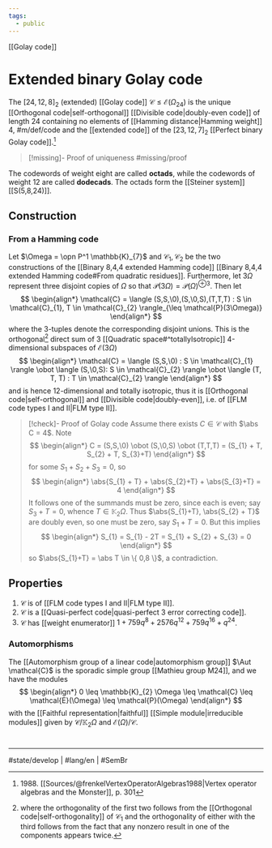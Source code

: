 ```yaml
---
tags:
  - public
---
```

[[Golay code]]
# Extended binary Golay code

The $[24,12,8]_{2}$ (extended) [[Golay code]] $\mathcal{C} \leq \mathcal{E}(\Omega_{24})$ is the unique [[Orthogonal code|self-orthogonal]] [[Divisible code|doubly-even code]] of length $24$ containing no elements of [[Hamming distance|Hamming weight]] $4$, #m/def/code 
and the [[extended code]] of the $[23,12,7]_{2}$ [[Perfect binary Golay code]].[^1988]

> [!missing]- Proof of uniqueness
> #missing/proof

  [^1988]: 1988\. [[Sources/@frenkelVertexOperatorAlgebras1988|Vertex operator algebras and the Monster]], p. 301

The codewords of weight eight are called **octads**, while the codewords of weight 12 are called **dodecads**.
The octads form the [[Steiner system]] [[S(5,8,24)]].

## Construction

### From a Hamming code

Let $\Omega = \opn P^1 \mathbb{K}_{7}$ and $\mathcal{C}_{1}, \mathcal{C}_{2}$ be the two constructions of the [[Binary 8,4,4 extended Hamming code]] [[Binary 8,4,4 extended Hamming code#From quadratic residues]].
Furthermore, let $3\Omega$ represent three disjoint copies of $\Omega$ 
so that $\mathcal{P}(3\Omega) = \mathcal{P}(\Omega)^{\oplus 3}$.
Then let
$$
\begin{align*}
\mathcal{C} = \langle (S,S,\0),(S,\0,S),(T,T,T) : S \in \mathcal{C}_{1}, T \in \mathcal{C}_{2} \rangle_{\leq \mathcal{P}(3\Omega)}
\end{align*}
$$
where the $3$-tuples denote the corresponding disjoint unions.
This is the orthogonal[^orth] direct sum of 3 [[Quadratic space#^totallyIsotropic]] 4-dimensional subspaces of $\mathcal{E}(3\Omega)$
$$
\begin{align*}
\mathcal{C} = \langle (S,S,\0) : S \in \mathcal{C}_{1} \rangle \obot \langle (S,\0,S): S \in \mathcal{C}_{2} \rangle  \obot \langle (T, T, T) : T \in \mathcal{C}_{2} \rangle 
\end{align*}
$$
and is hence 12-dimensional and totally isotropic,
thus it is [[Orthogonal code|self-orthogonal]] and [[Divisible code|doubly-even]], 
i.e. of [[FLM code types I and II|FLM type II]].

> [!check]- Proof of Golay code
> Assume there exists $C \in \mathcal{C}$ with $\abs C = 4$.
> Note
> $$
> \begin{align*}
> C = (S,S,\0) \obot (S,\0,S) \obot (T,T,T) = (S_{1} + T, S_{2} + T, S_{3}+T)
> \end{align*}
> $$
> for some $S_{1} + S_{2} + S_{3} = 0$, so
> $$
> \begin{align*}
> \abs{S_{1} + T} + \abs{S_{2}+T} + \abs{S_{3}+T} = 4
> \end{align*}
> $$
> It follows one of the summands must be zero, since each is even;
> say $S_{3}+T = 0$, whence $T \in \mathbb{K}_{2}\Omega$.
> Thus $\abs{S_{1}+T}, \abs{S_{2} + T}$ are doubly even, so one must be zero, say $S_{1}+T = 0$.
> But this implies
> $$
> \begin{align*}
> S_{1} = S_{1} - 2T = S_{1} + S_{2} + S_{3} = 0
> \end{align*}
> $$
> so $\abs{S_{1}+T} = \abs T \in \{ 0,8 \}$, a contradiction. <span class="QED"/>

  [^orth]: where the orthogonality of the first two follows from the [[Orthogonal code|self-orthogonality]] of $\mathcal{C}_{1}$ and the orthogonality of either with the third follows from the fact that any nonzero result in one of the components appears twice.

## Properties

1. $\mathcal{C}$ is of [[FLM code types I and II|FLM type II]].
2. $\mathcal{ C}$ is a [[Quasi-perfect code|quasi-perfect 3 error correcting code]].
3. $\mathcal{C}$ has [[weight enumerator]] $1 + 759q^8 + 2576q^{12} + 759q^{16} + q^{24}$.

### Automorphisms

The [[Automorphism group of a linear code|automorphism group]] $\Aut \mathcal{C}$ is the sporadic simple group [[Mathieu group M24]], and we have the modules
$$
\begin{align*}
0 \leq \mathbb{K}_{2} \Omega \leq \mathcal{C} \leq \mathcal{E}(\Omega) \leq \mathcal{P}(\Omega)
\end{align*}
$$ 
with the [[Faithful representation|faithful]] [[Simple module|irreducible modules]] given by $\mathcal{C} / \mathbb{K}_{2}\Omega$ and $\mathcal{E}(\Omega) / \mathcal{C}$.

#
---
#state/develop | #lang/en | #SemBr
